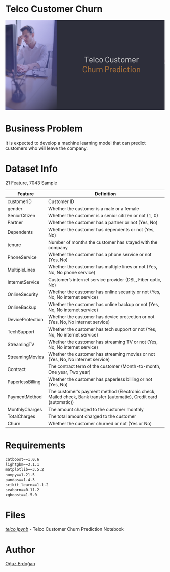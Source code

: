 # Telco Customer Churn

![Telco](/images/telco.png)

# Business Problem

It is expected to develop a machine learning model that can predict customers who will leave the company.

# Dataset Info

21 Feature, 7043 Sample

| Feature | Definition |
| --- | --- |
| customerID | Customer ID |
| gender | Whether the customer is a male or a female |
| SeniorCitizen | Whether the customer is a senior citizen or not (1, 0) |
| Partner | Whether the customer has a partner or not (Yes, No) |
| Dependents | Whether the customer has dependents or not (Yes, No) |
| tenure | Number of months the customer has stayed with the company |
| PhoneService | Whether the customer has a phone service or not (Yes, No) |
| MultipleLines | Whether the customer has multiple lines or not (Yes, No, No phone service) |
| InternetService | Customer’s internet service provider (DSL, Fiber optic, No) |
| OnlineSecurity | Whether the customer has online security or not (Yes, No, No internet service)|
| OnlineBackup | Whether the customer has online backup or not (Yes, No, No internet service) |
| DeviceProtection | Whether the customer has device protection or not (Yes, No, No internet service) |
| TechSupport | Whether the customer has tech support or not (Yes, No, No internet service) |
| StreamingTV | Whether the customer has streaming TV or not (Yes, No, No internet service) |
| StreamingMovies | Whether the customer has streaming movies or not (Yes, No, No internet service) |
| Contract | The contract term of the customer (Month-to-month, One year, Two year) |
| PaperlessBilling | Whether the customer has paperless billing or not (Yes, No)|
| PaymentMethod | The customer’s payment method (Electronic check, Mailed check, Bank transfer (automatic), Credit card (automatic)) |
| MonthlyCharges | The amount charged to the customer monthly |
| TotalCharges | The total amount charged to the customer |
| Churn | Whether the customer churned or not (Yes or No) |

# Requirements

```
catboost==1.0.6
lightgbm==3.1.1
matplotlib==3.5.2
numpy==1.21.5
pandas==1.4.3
scikit_learn==1.1.2
seaborn==0.11.2
xgboost==1.5.0
```

# **Files**

*[telco.ipynb](https://github.com/oguzerdo/telco-churn-prediction-ml/blob/main/telco.ipynb) -* Telco Customer Churn Prediction Notebook

# Author

[Oğuz Erdoğan](http://www.oguzerdogan.com)